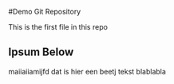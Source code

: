 #Demo Git Repository

This is the first file in this repo


## Ipsum Below

maiiaiiamijfd dat is hier 
een beetj tekst blablabla
